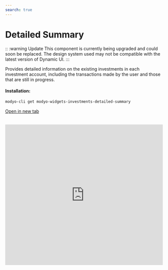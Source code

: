 ```yaml
---
search: true
---
```


# Detailed Summary


:: :warning Update
This component is currently being upgraded and could soon be replaced. The design system used may not be compatible with the latest version of Dynamic UI.
:::


Provides detailed information on the existing investments in each investment account, including the transactions made by the user and those that are still in progress.

#### Installation:

```bash
modyo-cli get modyo-widgets-investments-detailed-summary
```

[Open in new tab](https://widgets.modyo.com/investments/detailed-summary)

<iframe id="widgetFrame" src="https://widgets.modyo.com/investments/detailed-summary" width="100%" frameBorder="0" style="min-height:449px;overflow:auto;margin-top:20px;"/>

| Features                   | Description                                                                                                                                        |
|---------------------------------|----------------------------------------------------------------------------------------------------------------------------------------------------|
| Investment Details          | Provides a set of individual summaries for all investments in the portfolio.                                     |
| Investment Account Summary | Displays the grouped totals of the multiple investments that exist within a specific investment account.                               |
| Operations in Transit         | Shows the operations made by the client still in a pending status.                                                             |
| Latest Transactions             | Shows the latest completed transactions made in the investment account.                                                                     |
| Product Summary            | Shows the investment totals for each existing investment type in the portfolio.                                           |
| Currency Summary              | Shows the grouped totals of different investments that exist within the portfolio separated by each available currency (USD, EUR, etc.). |

<script>

  export default {
    mounted() {

      function setIframeHeightCO(id, ht) {
          var ifrm = document.getElementById(id);
          if(ifrm) {
            ifrm.style.height = ht + 4 + "px";
          }
      }
      // iframed document sends its height using postMessage
      function handleDocHeightMsg(e) {
          // check origin
          if ( e.origin === 'https://widgets-es.modyo.com' ) {
              // parse data
              var data = JSON.parse( e.data );

              console.log('data:', data)
              // check data object
              if ( data['docHeight'] ) {
                  setIframeHeightCO( 'widgetFrame', data['docHeight'] );
              } else {
                  setIframeHeightCO( 'widgetFrame', 700 );
              }
          }
      }

      // assign message handler
      if ( window.addEventListener ) {
          window.addEventListener('message', handleDocHeightMsg, false);
      }
    }
  }

</script>
